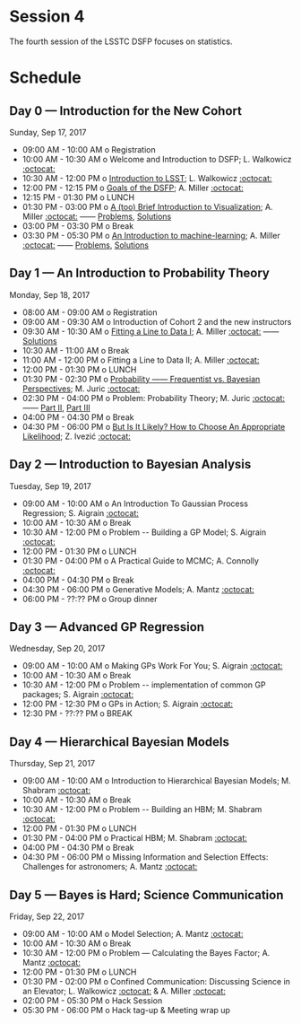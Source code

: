 # Session 4

The fourth session of the LSSTC DSFP focuses on statistics.

# Schedule

## Day 0 — Introduction for the New Cohort

Sunday, Sep 17, 2017

 * 09:00 AM - 10:00 AM  o  Registration
 * 10:00 AM - 10:30 AM  o  Welcome and Introduction to DSFP; L. Walkowicz [:octocat:](https://github.com/lmwalkowicz)
 * 10:30 AM - 12:00 PM  o  [Introduction to LSST](https://github.com/LSSTC-DSFP/LSSTC-DSFP-Sessions/blob/master/Session4/Day0/LSST_Overview.pdf); L. Walkowicz [:octocat:](https://github.com/lmwalkowicz)
 * 12:00 PM - 12:15 PM  o  [Goals of the DSFP](https://github.com/LSSTC-DSFP/LSSTC-DSFP-Sessions/blob/master/Session4/Day0/2017_09_Session4_DSFP_Goals.pdf); A. Miller [:octocat:](https://github.com/adamamiller)
 * 12:15 PM - 01:30 PM  o  LUNCH
 * 01:30 PM - 03:00 PM  o  [A (too) Brief Introduction to Visualization](https://github.com/LSSTC-DSFP/LSSTC-DSFP-Sessions/blob/master/Session4/Day0/2017_09_DSFP_BriefViz.pdf); A. Miller [:octocat:](https://github.com/adamamiller) —— [Problems](https://github.com/LSSTC-DSFP/LSSTC-DSFP-Sessions/blob/master/Session4/Day0/TooBriefVisualization.ipynb), [Solutions](https://github.com/LSSTC-DSFP/LSSTC-DSFP-Sessions/blob/master/Session4/Day0/TooBriefVizSolutions.ipynb)
 * 03:00 PM - 03:30 PM  o  Break
 * 03:30 PM - 05:30 PM  o  [An Introduction to machine-learning](https://github.com/LSSTC-DSFP/LSSTC-DSFP-Sessions/blob/master/Session4/Day0/2017_09_DSFP_BriefML.pdf); A. Miller [:octocat:](https://github.com/adamamiller) —— [Problems](https://github.com/LSSTC-DSFP/LSSTC-DSFP-Sessions/blob/master/Session4/Day0/TooBriefMachLearn.ipynb), [Solutions](https://github.com/LSSTC-DSFP/LSSTC-DSFP-Sessions/blob/master/Session4/Day0/TooBriefMLSolutions.ipynb)

## Day 1 — An Introduction to Probability Theory

Monday, Sep 18, 2017

 * 08:00 AM - 09:00 AM  o  Registration
 * 09:00 AM - 09:30 AM  o  Introduction of Cohort 2 and the new instructors
 * 09:30 AM - 10:30 AM  o  [Fitting a Line to Data I](https://github.com/LSSTC-DSFP/LSSTC-DSFP-Sessions/blob/master/Session4/Day1/StatisticsAperitif.ipynb); A. Miller [:octocat:](https://github.com/adamamiller) —— [Solutions](https://github.com/LSSTC-DSFP/LSSTC-DSFP-Sessions/blob/master/Session4/Day1/StatisticsAperitifSolutions.ipynb)
 * 10:30 AM - 11:00 AM  o  Break
 * 11:00 AM - 12:00 PM  o  Fitting a Line to Data II; A. Miller [:octocat:](https://github.com/adamamiller)
 * 12:00 PM - 01:30 PM  o  LUNCH
 * 01:30 PM - 02:30 PM  o  [Probability —— Frequentist vs. Bayesian Perspectives](https://github.com/LSSTC-DSFP/LSSTC-DSFP-Sessions/blob/master/Session4/Day1/LSSTC-DSFP4-Juric-FrequentistAndBayes-01-Probability.ipynb); M. Juric [:octocat:](https://github.com/mjuric)
 * 02:30 PM - 04:00 PM  o  Problem: Probability Theory; M. Juric [:octocat:](https://github.com/mjuric) —— [Part II](https://github.com/LSSTC-DSFP/LSSTC-DSFP-Sessions/blob/master/Session4/Day1/LSSTC-DSFP4-Juric-FrequentistAndBayes-02-Nuisance.ipynb), [Part III](https://github.com/LSSTC-DSFP/LSSTC-DSFP-Sessions/blob/master/Session4/Day1/LSSTC-DSFP4-Juric-FrequentistAndBayes-03-Credibility.ipynb)
 * 04:00 PM - 04:30 PM  o  Break
 * 04:30 PM - 06:00 PM  o  [But Is It Likely? How to Choose An Appropriate Likelihood](https://github.com/LSSTC-DSFP/LSSTC-DSFP-Sessions/blob/master/Session4/Day1/LSSTC-DSFP4-Ivezic-Likelihood.ipynb); Z. Ivezić [:octocat:](https://github.com/ivezic)

## Day 2 — Introduction to Bayesian Analysis

Tuesday, Sep 19, 2017

 * 09:00 AM - 10:00 AM  o  An Introduction To Gaussian Process Regression; S. Aigrain [:octocat:](https://github.com/saigrain)
 * 10:00 AM - 10:30 AM  o  Break
 * 10:30 AM - 12:00 PM  o  Problem -- Building a GP Model; S. Aigrain [:octocat:](https://github.com/saigrain)
 * 12:00 PM - 01:30 PM  o  LUNCH
 * 01:30 PM - 04:00 PM  o  A Practical Guide to MCMC; A. Connolly [:octocat:](https://github.com/connolly)
 * 04:00 PM - 04:30 PM  o  Break
 * 04:30 PM - 06:00 PM  o  Generative Models; A. Mantz [:octocat:](https://github.com/abmantz)
 * 06:00 PM - ??:?? PM  o  Group dinner

## Day 3 — Advanced GP Regression

Wednesday, Sep 20, 2017

 * 09:00 AM - 10:00 AM  o  Making GPs Work For You; S. Aigrain [:octocat:](https://github.com/saigrain)
 * 10:00 AM - 10:30 AM  o  Break
 * 10:30 AM - 12:00 PM  o  Problem -- implementation of common GP packages; S. Aigrain [:octocat:](https://github.com/saigrain)
 * 12:00 PM - 12:30 PM  o  GPs in Action; S. Aigrain [:octocat:](https://github.com/saigrain)
 * 12:30 PM - ??:?? PM  o  BREAK

## Day 4 — Hierarchical Bayesian Models

Thursday, Sep 21, 2017

 * 09:00 AM - 10:00 AM  o  Introduction to Hierarchical Bayesian Models; M. Shabram [:octocat:](https://github.com/mshabram)
 * 10:00 AM - 10:30 AM  o  Break
 * 10:30 AM - 12:00 PM  o  Problem -- Building an HBM; M. Shabram [:octocat:](https://github.com/mshabram)
 * 12:00 PM - 01:30 PM  o  LUNCH
 * 01:30 PM - 04:00 PM  o  Practical HBM; M. Shabram [:octocat:](https://github.com/mshabram)
 * 04:00 PM - 04:30 PM  o  Break
 * 04:30 PM - 06:00 PM  o  Missing Information and Selection Effects: Challenges for astronomers; A. Mantz [:octocat:](https://github.com/abmantz)

## Day 5 — Bayes is Hard; Science Communication

Friday, Sep 22, 2017

 * 09:00 AM - 10:00 AM  o  Model Selection; A. Mantz [:octocat:](https://github.com/abmantz)
 * 10:00 AM - 10:30 AM  o  Break
 * 10:30 AM - 12:00 PM  o  Problem — Calculating the Bayes Factor; A. Mantz [:octocat:](https://github.com/abmantz)
 * 12:00 PM - 01:30 PM  o  LUNCH
 * 01:30 PM - 02:00 PM  o  Confined Communication: Discussing Science in an Elevator; L. Walkowicz [:octocat:](https://github.com/lmwalkowicz) & A. Miller [:octocat:](https://github.com/adamamiller)
 * 02:00 PM - 05:30 PM  o  Hack Session
 * 05:30 PM - 06:00 PM  o  Hack tag-up & Meeting wrap up
